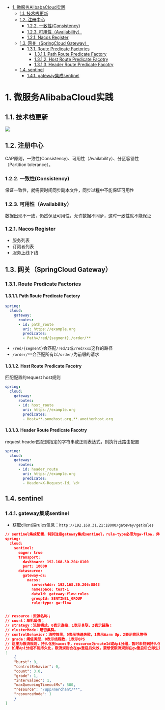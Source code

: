 <!-- TOC -->

- [1. 微服务AlibabaCloud实践](#1-微服务alibabacloud实践)
    - [1.1. 技术栈更新](#11-技术栈更新)
    - [1.2. 注册中心](#12-注册中心)
        - [1.2.2. 一致性(Consistency)](#122-一致性consistency)
        - [1.2.3. 可用性（Availability）](#123-可用性availability)
        - [1.2.1. Nacos Register](#121-nacos-register)
    - [1.3. 网关（SpringCloud Gateway）](#13-网关springcloud-gateway)
        - [1.3.1. Route Predicate Factories](#131-route-predicate-factories)
            - [1.3.1.1. Path Route Predicate Factory](#1311-path-route-predicate-factory)
            - [1.3.1.2. Host Route Predicate Facotry](#1312-host-route-predicate-facotry)
            - [1.3.1.3. Header Route Predicate Facotry](#1313-header-route-predicate-facotry)
    - [1.4. sentinel](#14-sentinel)
        - [1.4.1. gateway集成sentinel](#141-gateway集成sentinel)

<!-- /TOC -->
# 1. 微服务AlibabaCloud实践

## 1.1. 技术栈更新

![](https://wcy-img.oss-cn-beijing.aliyuncs.com/images/micro/zyzh-fwsj1.0.png)

## 1.2. 注册中心

CAP原则，一致性(Consistency)、可用性（Availability）、分区容错性（Partition tolerance）。

### 1.2.2. 一致性(Consistency)

保证一致性，就需要时间同步副本文件，同步过程中不能保证可用性

### 1.2.3. 可用性（Availability）

数据出现不一致，仍然保证可用性，允许数据不同步，这时一致性就不能保证

### 1.2.1. Nacos Register

- 服务列表
- 订阅者列表
- 服务上线下线

## 1.3. 网关（SpringCloud Gateway）

### 1.3.1. Route Predicate Factories

#### 1.3.1.1. Path Route Predicate Factory

```yml
spring:
  cloud:
    gateway:
      routes:
      - id: path_route
        uri: https://example.org
        predicates:
        - Path=/red/{segment},/order/**
```

- `/red/{segment}`会匹配`/red/1`或`/red/xxx`这样的路径
- `/order/**`会匹配所有以`/order/`为前缀的请求

#### 1.3.1.2. Host Route Predicate Facotry

匹配配置的request host规则

```yml
spring:
  cloud:
    gateway:
      routes:
      - id: host_route
        uri: https://example.org
        predicates:
        - Host=**.somehost.org,**.anotherhost.org
```

#### 1.3.1.3. Header Route Predicate Facotry

request header匹配到指定的字符串或正则表达式，则执行此路由配置

```yml
spring:
  cloud:
    gateway:
      routes:
      - id: header_route
        uri: https://example.org
        predicates:
        - Header=X-Request-Id, \d+
```

## 1.4. sentinel

### 1.4.1. gateway集成sentinel

- 获取client端rules信息：`http://192.168.31.21:18000/gateway/getRules`

```json
// sentinel集成配置，特别注意gateway集成sentinel，rule-type必须为gw-flow，非gateway项目集成rule-type为flow
spring: 
  cloud:
    sentinel:
      eager: true
      transport:
        dashboard: 192.168.30.204:8100
        port: 18000
      datasource:
        gateway-ds:
          nacos:
            serverAddr: 192.168.30.206:8848
            namespace: test-1
            dataId: gateway-flow-rules
            groupId: SENTINEL_GROUP
            rule-type: gw-flow


// resource：资源名称；
// count：单机阈值；
// strategy：流控模式，0表示直接，1表示关联，2表示链路；
// clusterMode：是否集群。
// controlBehavior：流控效果，0表示快速失败，1表示Warm Up，2表示排队等待
// grade：阈值类型，0表示线程数，1表示QPS
// 这里为限流规则，持久化到nacos中，resource为routeId或Api分组，暂时未找到持久化方法，需要个性化开发
// 如果Api分组不能持久化，限流规则会在gw重启后失效，要想使限流规则在gw重启后立即生效，需要保证gw重启时能先初始化api分组信息
[
    {
    "burst": 0,
    "controlBehavior": 0,
    "count": 3.0,
    "grade": 1,
    "intervalSec": 1,
    "maxQueueingTimeoutMs": 500,
    "resource": "/upp/merchant/**",
    "resourceMode": 1
    }
]
```